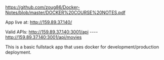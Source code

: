 <embed>https://github.com/zoug86/Docker-Notes/blob/master/DOCKER%20COURSE%20NOTES.pdf</embed>

App live at: http://159.89.37.140/

Valid APIs: http://159.89.37.140:3001/api ----
            http://159.89.37.140:3001/api/movies

This is a basic fullstack app that uses docker for development/production deployment. 
